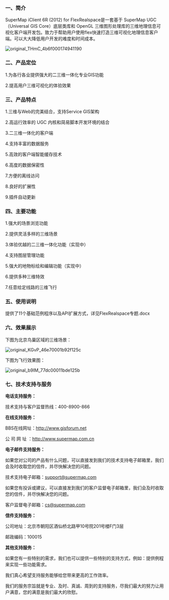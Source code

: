 ﻿### 一、简介

SuperMap iClient 6R (2012) for FlexRealspace是一套基于 SuperMap UGC （Universal GIS Core）底层类库和 OpenGL 三维图形处理库的三维地理信息可视化客户端开发包。致力于帮助用户使用flex快速打造三维可视化地理信息客户端。可以大大降低用户开发的难度和时间成本。

![original_THmC_4b6f000174941190](http://fmn.rrimg.com/fmn062/20130108/1055/original_THmC_4b6f000174941190.jpg)

### 二、产品定位

1.为各行各业提供强大的二三维一体化专业GIS功能

2.提高用户三维可视化的体验效果

### 三、产品特点

1.三维与Web的完美结合，支持Service GIS架构

2.高运行效率的 UGC 内核和简易脚本开发环境的结合

3.二三维一体化的客户端

4.支持丰富的数据服务

5.高效的客户端智能缓存技术

6.高度的数据保密性

7.方便的离线访问

8.良好的扩展性

9.插件自动更新

### 四、主要功能

1.强大的场景浏览功能

2.提供灵活多样的三维场景

3.体验优越的二三维一体化功能（实现中）

4.支持图层管理功能

5.强大的地物标绘和编辑功能（实现中）

6.提供多种三维特效

7.任意给定线路的三维飞行

### 五、使用说明

提供了11个基础范例程序以及API扩展方式，详见FlexRealspace专题.docx

### 六、效果展示

下图为北京鸟巢区域的三维场景：

![original_KGvP_46e70001b92f125c](http://fmn.xnpic.com/fmn056/20130108/1055/original_KGvP_46e70001b92f125c.jpg)

下图为飞行效果图：

![original_b9IM_77dc00011bde125b](http://fmn.rrimg.com/fmn063/20130108/1055/original_b9IM_77dc00011bde125b.jpg)

### 七、技术支持与服务

**电话支持服务：**

技术支持与客户监督热线：400-8900-866

**在线支持服务：**

BBS在线网址：http://www.gisforum.net

公 司 网 址 ：http://www.supermap.com.cn

**电子邮件支持服务：**

如果您对公司的产品有什么问题，可以直接发到我们的技术支持电子邮箱里，我们会及时收取您的信件，并尽快解决您的问题。

技术支持电子邮箱：support@supermap.com

如果您有投诉或建议，可以直接发到我们的客户监督电子邮箱里，我们会及时收取您的信件，并尽快解决您的问题。

客户监督电子邮箱：cs@supermap.com

**信件支持服务：**

公司地址：北京市朝阳区酒仙桥北路甲10号院201号楼F门3层

邮政编码：100015

**其他支持服务：**

如果您有一些特别的需求，我们也可以提供一些特别的支持方式，例如：提供例程来实现一些功能需求。


我们真心希望支持服务能够给您带来更高的工作效率。

我们的服务宗旨就是专业、及时、真诚、周到的支持服务，尽我们最大的努力让用户满意，您的满意是我们最大的欣慰。

